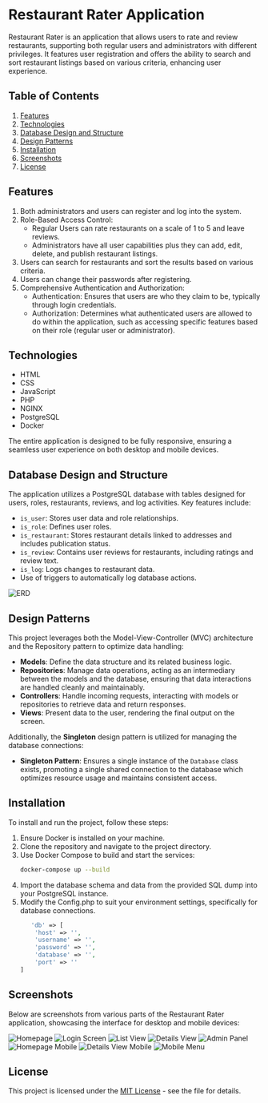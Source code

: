 # Restaurant Rater Application

Restaurant Rater is an application that allows users to rate and review restaurants, supporting both regular users and administrators with different privileges. It features user registration and offers the ability to search and sort restaurant listings based on various criteria, enhancing user experience.

## Table of Contents
1. [Features](#features)
2. [Technologies](#technologies)
3. [Database Design and Structure](#database-design-and-structure)
4. [Design Patterns](#design-patterns)
5. [Installation](#installation)
6. [Screenshots](#screenshots)
7. [License](#license)

## Features

1. Both administrators and users can register and log into the system.
2. Role-Based Access Control:
   - Regular Users can rate restaurants on a scale of 1 to 5 and leave reviews.
   - Administrators have all user capabilities plus they can add, edit, delete, and publish restaurant listings.
3. Users can search for restaurants and sort the results based on various criteria.
4. Users can change their passwords after registering.
5. Comprehensive Authentication and Authorization:
   - Authentication: Ensures that users are who they claim to be, typically through login credentials.
   - Authorization: Determines what authenticated users are allowed to do within the application, such as accessing specific features based on their role (regular user or administrator).


## Technologies

- HTML
- CSS
- JavaScript
- PHP
- NGINX
- PostgreSQL
- Docker

The entire application is designed to be fully responsive, ensuring a seamless user experience on both desktop and mobile devices.

## Database Design and Structure

The application utilizes a PostgreSQL database with tables designed for users, roles, restaurants, reviews, and log activities. Key features include:
- `is_user`: Stores user data and role relationships.
- `is_role`: Defines user roles.
- `is_restaurant`: Stores restaurant details linked to addresses and includes publication status.
- `is_review`: Contains user reviews for restaurants, including ratings and review text.
- `is_log`: Logs changes to restaurant data.
- Use of triggers to automatically log database actions.

![ERD](ERD.png)

## Design Patterns

This project leverages both the Model-View-Controller (MVC) architecture and the Repository pattern to optimize data handling:

- **Models**: Define the data structure and its related business logic.
- **Repositories**: Manage data operations, acting as an intermediary between the models and the database, ensuring that data interactions are handled cleanly and maintainably.
- **Controllers**: Handle incoming requests, interacting with models or repositories to retrieve data and return responses.
- **Views**: Present data to the user, rendering the final output on the screen.

Additionally, the **Singleton** design pattern is utilized for managing the database connections:
- **Singleton Pattern**: Ensures a single instance of the `Database` class exists, promoting a single shared connection to the database which optimizes resource usage and maintains consistent access.

## Installation

To install and run the project, follow these steps:
1. Ensure Docker is installed on your machine.
2. Clone the repository and navigate to the project directory.
3. Use Docker Compose to build and start the services:
    ```bash
   docker-compose up --build
    ```
4. Import the database schema and data from the provided SQL dump into your PostgreSQL instance.
5. Modify the Config.php to suit your environment settings, specifically for database connections.
    ```php
       'db' => [
        'host' => '',
        'username' => '',
        'password' => '',
        'database' => '',
        'port' => ''
    ]
    ```

## Screenshots
Below are screenshots from various parts of the Restaurant Rater application, showcasing the interface for desktop and mobile devices:

![Homepage](screenshots/homepage.png "Homepage")
![Login Screen](screenshots/login.png "Login Screen")
![List View](screenshots/list.png "List View")
![Details View](screenshots/details.png "Details View")
![Admin Panel](screenshots/admin.png "Admin Panel")
![Homepage Mobile](screenshots/homepage-mobile.png "Homepage on Mobile")
![Details View Mobile](screenshots/details-mobile.png "Details View on Mobile")
![Mobile Menu](screenshots/mobile-menu.png "Mobile Menu")
## License

This project is licensed under the [MIT License](LICENSE.md) - see the file for details.
